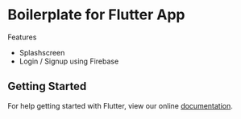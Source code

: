 # Boilerplate for Flutter App

Features

- Splashscreen
- Login / Signup using Firebase

## Getting Started

For help getting started with Flutter, view our online
[documentation](https://flutter.io/).
